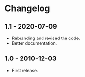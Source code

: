# Changelog

## 1.1 - 2020-07-09
  * Rebranding and revised the code.
  * Better documentation.

## 1.0 - 2010-12-03
  * First release.

